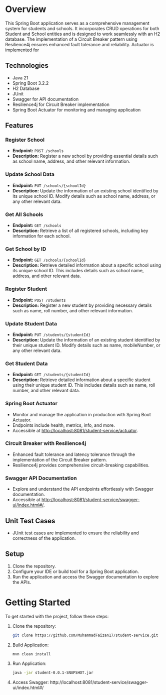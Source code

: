 # Overview

This Spring Boot application serves as a comprehensive management system for students and schools. It incorporates CRUD operations for both Student and School entities and is designed to work seamlessly with an H2 database. The implementation of a Circuit Breaker pattern using Resilience4j ensures enhanced fault tolerance and reliability. Actuator is implemented for 

## Technologies

- Java 21
- Spring Boot 3.2.2
- H2 Database
- JUnit
- Swagger for API documentation
- Resilience4j for Circuit Breaker implementation
- Spring Boot Actuator for monitoring and managing application


## Features
### Register School

- **Endpoint:** `POST /schools`
- **Description:** Register a new school by providing essential details such as school name, address, and other relevant information.

### Update School Data

- **Endpoint:** `PUT /schools/{schoolId}`
- **Description:** Update the information of an existing school identified by its unique school ID. Modify details such as school name, address, or any other relevant data.

### Get All Schools

- **Endpoint:** `GET /schools`
- **Description:** Retrieve a list of all registered schools, including key information for each school.

### Get School by ID

- **Endpoint:** `GET /schools/{schoolId}`
- **Description:** Retrieve detailed information about a specific school using its unique school ID. This includes details such as school name, address, and other relevant data.

### Register Student

- **Endpoint:** `POST /students`
- **Description:** Register a new student by providing necessary details such as name, roll number, and other relevant information.

### Update Student Data

- **Endpoint:** `PUT /students/{studentId}`
- **Description:** Update the information of an existing student identified by their unique student ID. Modify details such as name, mobileNumber, or any other relevant data.

### Get Student Data

- **Endpoint:** `GET /students/{studentId}`
- **Description:** Retrieve detailed information about a specific student using their unique student ID. This includes details such as name, roll number, and other relevant data.


### Spring Boot Actuator

- Monitor and manage the application in production with Spring Boot Actuator.
- Endpoints include health, metrics, info, and more.
- Accessible at [http://localhost:8081/student-service/actuator](http://localhost:8081/student-service/actuator).


### Circuit Breaker with Resilience4j

- Enhanced fault tolerance and latency tolerance through the implementation of the Circuit Breaker pattern.
- Resilience4j provides comprehensive circuit-breaking capabilities.

### Swagger API Documentation

- Explore and understand the API endpoints effortlessly with Swagger documentation.
- Accessible at [http://localhost:8081/student-service/swagger-ui/index.html#/](http://localhost:8081/student-service/swagger-ui/index.html#/).

## Unit Test Cases

- JUnit test cases are implemented to ensure the reliability and correctness of the application.
  
## Setup

1. Clone the repository.
2. Configure your IDE or build tool for a Spring Boot application.
3. Run the application and access the Swagger documentation to explore the APIs.

# Getting Started

To get started with the project, follow these steps:

1. Clone the repository:

   ```bash
   git clone https://github.com/MuhammadFaizan17/student-service.git

2. Build Application:

   ```bash
   mvn clean install

3. Run Application:

   ```bash
   java -jar student-0.0.1-SNAPSHOT.jar

4. Access Swagger:
   http://localhost:8081/student-service/swagger-ui/index.html#/
